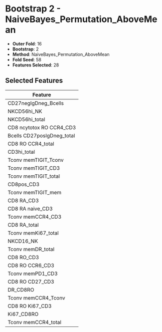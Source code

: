 # Bootstrap 2 - NaiveBayes_Permutation_AboveMean

- **Outer Fold**: 16
- **Bootstrap**: 2
- **Method**: NaiveBayes_Permutation_AboveMean
- **Fold Seed**: 58
- **Features Selected**: 28

## Selected Features

| Feature |
|---------|
| CD27negIgDneg_Bcells |
| NKCD56hi_NK |
| NKCD56hi_total |
| CD8 ncytotox RO CCR4_CD3 |
| Bcells CD27posIgDneg_total |
| CD8 RO CCR4_total |
| CD3hi_total |
| Tconv memTIGIT_Tconv |
| Tconv memTIGIT_CD3 |
| Tconv memTIGIT_total |
| CD8pos_CD3 |
| Tconv memTIGIT_mem |
| CD8 RA_CD3 |
| CD8 RA naive_CD3 |
| Tconv memCCR4_CD3 |
| CD8 RA_total |
| Tconv memKi67_total |
| NKCD16_NK |
| Tconv memDR_total |
| CD8 RO_CD3 |
| CD8 RO CCR6_CD3 |
| Tconv memPD1_CD3 |
| CD8 RO CD27_CD3 |
| DR_CD8RO |
| Tconv memCCR4_Tconv |
| CD8  RO Ki67_CD3 |
| Ki67_CD8RO |
| Tconv memCCR4_total |
